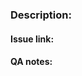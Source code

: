 <!-- **Before submitting your PR, ensure that you made the following:**

- Linked the issue(if exists)
- Lint and unit tests pass locally with my changes
- Changelog is updated or not needed
- Documentation is updated/provided or not needed
- Property explorer is updated/provided or not needed
- TSDoc comments for public interfaces is updated/provided or not needed 
 -->

### Description:


#### Issue link:

#### QA notes: 